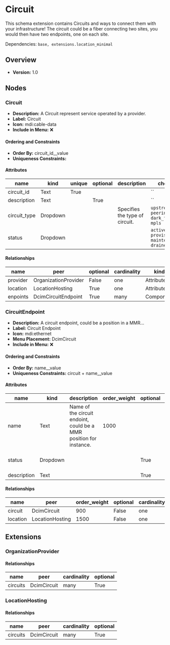 # Circuit

This schema extension contains Circuits and ways to connect them with your infrastructure! The circuit could be a fiber connecting two sites, you would then have two endpoints, one on each site.

Dependencies: `base, extensions.location_minimal`

## Overview

- **Version:** 1.0

## Nodes

### Circuit

- **Description:** A Circuit represent service operated by a provider.
- **Label:** Circuit
- **Icon:** mdi:cable-data
- **Include in Menu:** ❌


#### Ordering and Constraints
- **Order By:** circuit_id__value
- **Uniqueness Constraints:** 
#### Attributes

| name | kind | unique | optional | description | choices |
| ---- | ---- | ------ | -------- | ----------- | ------- |
| circuit_id | Text | True |  |  | `` |
| description | Text |  | True |  | `` |
| circuit_type | Dropdown |  |  | Specifies the type of circuit. | `upstream, peering, dark_fiber, mpls` |
| status | Dropdown |  |  |  | `active, provisioning, maintenance, drained` |

#### Relationships

| name | peer | optional | cardinality | kind | label | order_weight |
| ---- | ---- | -------- | ----------- | ---- | ----- | ------------ |
| provider | OrganizationProvider | False | one | Attribute |  |  |
| location | LocationHosting | True | one | Attribute | Location | 1500 |
| enpoints | DcimCircuitEndpoint | True | many | Component |  |  |

### CircuitEndpoint

- **Description:** A circuit endpoint, could be a position in a MMR...
- **Label:** Circuit Endpoint
- **Icon:** mdi:ethernet
- **Menu Placement:** DcimCircuit
- **Include in Menu:** ❌


#### Ordering and Constraints
- **Order By:** name__value
- **Uniqueness Constraints:** circuit + name__value
#### Attributes

| name | kind | description | order_weight | optional | choices |
| ---- | ---- | ----------- | ------------ | -------- | ------- |
| name | Text | Name of the circuit endoint, could be a MMR position for instance. | 1000 |  | `` |
| status | Dropdown |  |  | True | `active, provisioning, maintenance, drained` |
| description | Text |  |  | True | `` |

#### Relationships

| name | peer | order_weight | optional | cardinality | kind | label |
| ---- | ---- | ------------ | -------- | ----------- | ---- | ----- |
| circuit | DcimCircuit | 900 | False | one | Parent |  |
| location | LocationHosting | 1500 | False | one | Attribute | Location |

## Extensions
### OrganizationProvider
#### Relationships

| name | peer | cardinality | optional |
| ---- | ---- | ----------- | -------- |
| circuits | DcimCircuit | many | True |

### LocationHosting
#### Relationships

| name | peer | cardinality | optional |
| ---- | ---- | ----------- | -------- |
| circuits | DcimCircuit | many | True |
